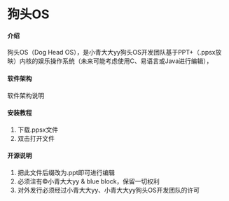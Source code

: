 # 狗头OS

#### 介绍
狗头OS（Dog Head OS），是小青大大yy狗头OS开发团队基于PPT+（.ppsx放映）内核的娱乐操作系统（未来可能考虑使用C、易语言或Java进行编辑），

#### 软件架构
软件架构说明


#### 安装教程

1.  下载.ppsx文件
2.  双击打开文件

#### 开源说明

1.  把此文件后缀改为.ppt即可进行编辑
2.  必须注有©小青大大yy & blue block，保留一切权利
3.  对外发行必须经过小青大大yy、小青大大yy狗头OS开发团队的许可



